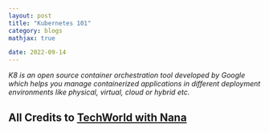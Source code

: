```yaml
---
layout: post
title: "Kubernetes 101"
category: blogs
mathjax: true

date: 2022-09-14
---
```


_K8 is an open source container orchestration tool developed by Google which helps you manage containerized applications in different deployment environments like physical, virtual, cloud or hybrid etc._

<!--more-->

## **All Credits to [TechWorld with Nana](https://www.youtube.com/watch?v=X48VuDVv0do)**